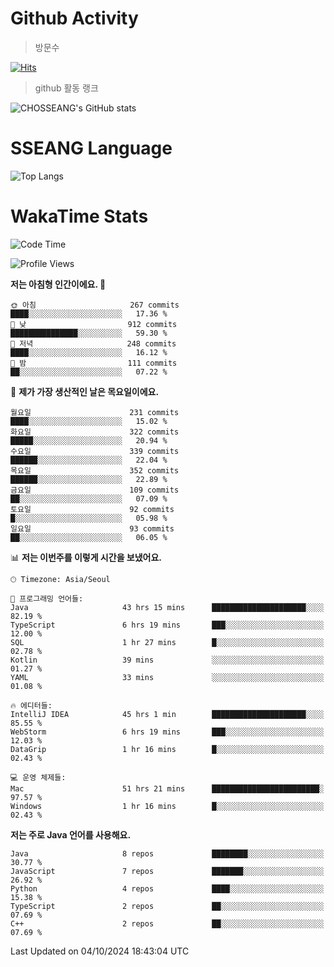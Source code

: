 <!--
**CHOSSEANG/CHOSSEANG** is a ✨ _special_ ✨ repository because its `README.md` (this file) appears on your GitHub profile.

Here are some ideas to get you started:

- 🔭 I’m currently working on ...
- 🌱 I’m currently learning ...
- 👯 I’m looking to collaborate on ...
- 🤔 I’m looking for help with ...
- 💬 Ask me about ...
- 📫 How to reach me: ...
- 😄 Pronouns: ...
- ⚡ Fun fact: ...
-->

# Github Activity
> 방문수

[![Hits](https://hits.seeyoufarm.com/api/count/incr/badge.svg?url=https%3A%2F%2Fgithub.com%2FCHOSSEANG&count_bg=%238AED3E&title_bg=%23495358&icon=electron.svg&icon_color=%23E7E7E7&title=CHOSSEANG&edge_flat=false)](https://hits.seeyoufarm.com)
> github 활동 랭크

![CHOSSEANG's GitHub stats](https://github-readme-stats.vercel.app/api?username=CHOSSEANG&show_icons=true&theme=radical)

# SSEANG Language
![Top Langs](https://github-readme-stats.vercel.app/api/top-langs/?username=CHOSSEANG&layout=compact)

# WakaTime Stats

<!--START_SECTION:waka-->
![Code Time](http://img.shields.io/badge/Code%20Time-116%20hrs%207%20mins-blue)

![Profile Views](http://img.shields.io/badge/Profile%20Views-0-blue)

**저는 아침형 인간이에요. 🐤** 

```text
🌞 아침                     267 commits         ████░░░░░░░░░░░░░░░░░░░░░   17.36 % 
🌆 낮　                     912 commits         ███████████████░░░░░░░░░░   59.30 % 
🌃 저녁                     248 commits         ████░░░░░░░░░░░░░░░░░░░░░   16.12 % 
🌙 밤　                     111 commits         ██░░░░░░░░░░░░░░░░░░░░░░░   07.22 % 
```
📅 **제가 가장 생산적인 날은 목요일이에요.** 

```text
월요일                      231 commits         ████░░░░░░░░░░░░░░░░░░░░░   15.02 % 
화요일                      322 commits         █████░░░░░░░░░░░░░░░░░░░░   20.94 % 
수요일                      339 commits         ██████░░░░░░░░░░░░░░░░░░░   22.04 % 
목요일                      352 commits         ██████░░░░░░░░░░░░░░░░░░░   22.89 % 
금요일                      109 commits         ██░░░░░░░░░░░░░░░░░░░░░░░   07.09 % 
토요일                      92 commits          █░░░░░░░░░░░░░░░░░░░░░░░░   05.98 % 
일요일                      93 commits          ██░░░░░░░░░░░░░░░░░░░░░░░   06.05 % 
```


📊 **저는 이번주를 이렇게 시간을 보냈어요.** 

```text
🕑︎ Timezone: Asia/Seoul

💬 프로그래밍 언어들: 
Java                     43 hrs 15 mins      █████████████████████░░░░   82.19 % 
TypeScript               6 hrs 19 mins       ███░░░░░░░░░░░░░░░░░░░░░░   12.00 % 
SQL                      1 hr 27 mins        █░░░░░░░░░░░░░░░░░░░░░░░░   02.78 % 
Kotlin                   39 mins             ░░░░░░░░░░░░░░░░░░░░░░░░░   01.27 % 
YAML                     33 mins             ░░░░░░░░░░░░░░░░░░░░░░░░░   01.08 % 

🔥 에디터들: 
IntelliJ IDEA            45 hrs 1 min        █████████████████████░░░░   85.55 % 
WebStorm                 6 hrs 19 mins       ███░░░░░░░░░░░░░░░░░░░░░░   12.03 % 
DataGrip                 1 hr 16 mins        █░░░░░░░░░░░░░░░░░░░░░░░░   02.43 % 

💻 운영 체제들: 
Mac                      51 hrs 21 mins      ████████████████████████░   97.57 % 
Windows                  1 hr 16 mins        █░░░░░░░░░░░░░░░░░░░░░░░░   02.43 % 
```

**저는 주로 Java 언어를 사용해요.** 

```text
Java                     8 repos             ████████░░░░░░░░░░░░░░░░░   30.77 % 
JavaScript               7 repos             ███████░░░░░░░░░░░░░░░░░░   26.92 % 
Python                   4 repos             ████░░░░░░░░░░░░░░░░░░░░░   15.38 % 
TypeScript               2 repos             ██░░░░░░░░░░░░░░░░░░░░░░░   07.69 % 
C++                      2 repos             ██░░░░░░░░░░░░░░░░░░░░░░░   07.69 % 
```




 Last Updated on 04/10/2024 18:43:04 UTC
<!--END_SECTION:waka-->
